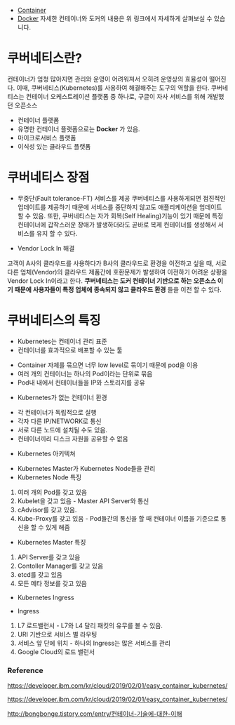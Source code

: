 - [Container](/Infra/Container.md)
- [Docker](/Infra/Docker.md)
자세한 컨테이너와 도커의 내용은 위 링크에서 자세하게 살펴보실 수 있습니다.

# 쿠버네티스란?

컨테이너가 엄청 많아지면 관리와 운영이 어려워져서 오히려 운영상의 효율성이 떨어진다. 이때, 쿠버네티스(Kubernetes)를 사용하여 해결해주는 도구의 역할을 한다.
쿠버네티스는 컨테이너 오케스트레이션 플랫폼 중 하나로, 구글이 자사 서비스를 위해 개발했던 오픈소스 

* 컨테이너 플랫폼
* 유명한 컨테이너 플랫폼으로는  **Docker** 가 있음.
* 마이크로서비스 플랫폼
* 이식성 있는 클라우드 플랫폼

# 쿠버네티스 장점

* 무중단(Fault tolerance-FT) 서비스를 제공
쿠버네티스를 사용하게되면 점진적인 업데이트를 제공하기 때문에 서비스를 중단하지 않고도 애플리케이션을 업데이트 할 수 있음. 
또한, 쿠버네티스는 자가 회복(Self Healing)기능이 있기 때문에 특정 컨테이너에 갑작스러운 장애가 발생하더라도 곧바로 복제 컨테이너를 생성해서 서비스를 유지 할 수 있다.

* Vendor Lock In 해결

고객이 A사의 클라우드를 사용하다가 B사의 클라우드로 환경을 이전하고 싶을 때, 서로 다른 업체(Vendor)의 클라우드 제품간에 호환문제가 발생하여 이전하기 어려운 상황을 Vendor Lock In이라고 한다. **쿠버네티스는 도커 컨테이너 기반으로 하는 오픈소스 이기 때문에 사용자들이 특정 업체에 종속되지 않고 클라우드 환경** 들을 이전 할 수 있다. 

# 쿠버네티스의 특징

* Kubernetes는 컨테이너 관리 표준
* 컨테이너를 효과적으로 배포할 수 있는 툴
- Container 자체를 묶으면 너무 low level로 묶이기 때문에 pod을 이용
- 여러 개의 컨테이너는 하나의 Pod이라는 단위로 묶음
- Pod내 내에서 컨테이너들을 IP와 스토리지를 공유

* Kubernetes가 없는 컨테이너 환경
- 각 컨테이너가 독립적으로 실행
- 각자 다른 IP/NETWORK로 통신
- 서로 다른 노드에 설치될 수도 있음.
- 컨테이너끼리 디스크 자원을 공유할 수 없음

* Kubernetes 아키텍쳐
- Kubernetes Master가 Kubernetes Node들을 관리
- Kubernetes Node 특징
1. 여러 개의 Pod를 갖고 있음
2. Kubelet을 갖고 있음 - Master API Server와 통신
3. cAdvisor를 갖고 있음.
4. Kube-Proxy를 갖고 있음 - Pod들간의 통신을 할 때 컨테이너 이름을 기준으로 통신을 할 수 있게 해줌

- Kubernetes Master 특징
1. API Server를 갖고 있음
2. Contoller Manager를 갖고 있음
3. etcd를 갖고 있음
4. 모든 메타 정보를 갖고 있음
* Kubernetes Ingress 
- Ingress
1. L7 로드밸런서 - L7와 L4 달리 패킷의 유무를 볼 수 있음.
2.  URI 기반으로 서비스 별 라우팅
3. 서비스 앞 단에 위치 - 하나의 Ingress는 많은 서비스를 관리
4. Google Cloud의 로드 밸런서  

### Reference 
https://developer.ibm.com/kr/cloud/2019/02/01/easy_container_kubernetes/

https://developer.ibm.com/kr/cloud/2019/02/01/easy_container_kubernetes/

http://bongbonge.tistory.com/entry/컨테이너-기술에-대한-이해
